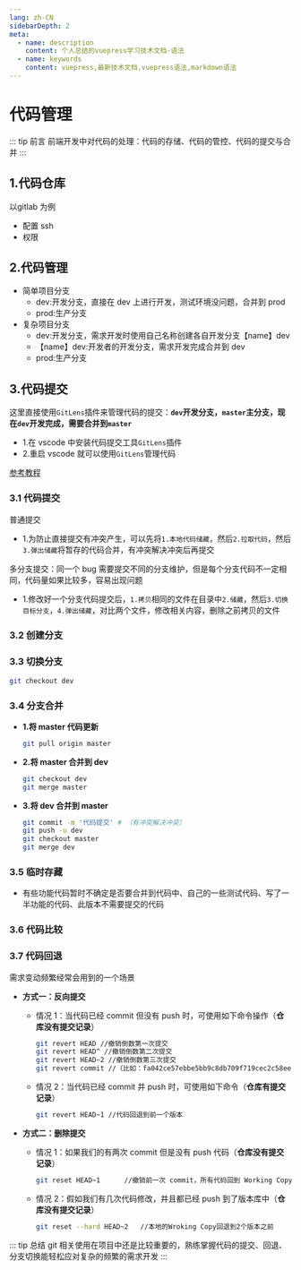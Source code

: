 ```yaml
---
lang: zh-CN
sidebarDepth: 2
meta:
  - name: description
    content: 个人总结的vuepress学习技术文档-语法
  - name: keywords
    content: vuepress,最新技术文档,vuepress语法,markdown语法
---
```


# 代码管理

::: tip 前言
前端开发中对代码的处理：代码的存储、代码的管控、代码的提交与合并
:::

## 1.代码仓库

以gitlab 为例

- 配置 ssh
- 权限

## 2.代码管理

- 简单项目分支
  - dev:开发分支，直接在 dev 上进行开发，测试环境没问题，合并到 prod
  - prod:生产分支
- 复杂项目分支
  - dev:开发分支，需求开发时使用自己名称创建各自开发分支【name】dev
  - 【name】dev:开发者的开发分支，需求开发完成合并到 dev
  - prod:生产分支

## 3.代码提交

这里直接使用`GitLens`插件来管理代码的提交：**`dev`开发分支，`master`主分支，现在`dev`开发完成，需要合并到`master`**

- 1.在 vscode 中安装代码提交工具`GitLens`插件
- 2.重启 vscode 就可以使用`GitLens`管理代码

[参考教程](https://www.jianshu.com/p/95a1a06ac0fb)

### 3.1 代码提交

<kbd>普通提交</kbd>

- 1.为防止直接提交有冲突产生，可以先将`1.本地代码储藏`，然后`2.拉取代码`，然后`3.弹出储藏`将暂存的代码合并，有冲突解决冲突后再提交

<kbd>多分支提交</kbd>：同一个 bug 需要提交不同的分支维护，但是每个分支代码不一定相同，代码量如果比较多，容易出现问题

- 1.修改好一个分支代码提交后，`1.拷贝`相同的文件在目录中`2.储藏`，然后`3.切换目标分支`，`4.弹出储藏`，对比两个文件，修改相关内容，删除之前拷贝的文件

### 3.2 创建分支

### 3.3 切换分支

```sh
git checkout dev
```

### 3.4 分支合并

- **1.将 master 代码更新**

  ```sh
  git pull origin master
  ```

- **2.将 master 合并到 dev**

  ```sh
  git checkout dev
  git merge master
  ```

- **3.将 dev 合并到 master**

  ```sh
  git commit -m '代码提交' # （有冲突解决冲突）
  git push -u dev
  git checkout master
  git merge dev
  ```

### 3.5 临时存藏

- 有些功能代码暂时不确定是否要合并到代码中、自己的一些测试代码、写了一半功能的代码、此版本不需要提交的代码

### 3.6 代码比较

### 3.7 代码回退

需求变动频繁经常会用到的一个场景

- **方式一：反向提交**

  - 情况 1：当代码已经 commit 但没有 push 时，可使用如下命令操作（**仓库没有提交记录**）

    ```sh
    git revert HEAD //撤销倒数第一次提交
    git revert HEAD^ //撤销倒数第二次提交
    git revert HEAD~2 //撤销倒数第三次提交
    git revert commit //（比如：fa042ce57ebbe5bb9c8db709f719cec2c58ee7ff）撤销指定的版本，撤销也会作为一次提交进
    ```

  - 情况 2：当代码已经 commit 并 push 时，可使用如下命令（**仓库有提交记录**）
    ```sh
    git revert HEAD~1 //代码回退到前一个版本
    ```

- **方式二：删除提交**

  - 情况 1：如果我们的有两次 commit 但是没有 push 代码（**仓库没有提交记录**）
    ```sh
    git reset HEAD~1      //撤销前一次 commit，所有代码回到 Working Copy
    ```
  - 情况 2：假如我们有几次代码修改，并且都已经 push 到了版本库中（**仓库没有提交记录**）
    ```sh
    git reset --hard HEAD~2   //本地的Wroking Copy回退到2个版本之前
    ```

::: tip 总结
git 相关使用在项目中还是比较重要的，熟练掌握代码的提交、回退、分支切换能轻松应对复杂的频繁的需求开发
:::
